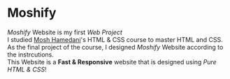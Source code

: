 # Moshify
<div>
<i>Moshify</i> Website is my first <i>Web Project</i>
</div>
<div>
I studied <a href=""https:codewithmosh.com">Mosh Hamedani</a>'s HTML & CSS course to master HTML and CSS.
</div>
<div>
  As the final project of the course, I designed <i>Moshify</i> Website according to the instrcutions.
<br />
  This Website is a <b>Fast & Responsive</b> website that is designed using <i>Pure HTML & CSS</i>!
</div>
